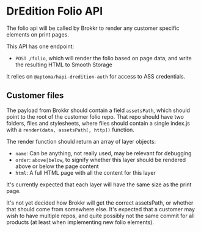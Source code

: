 DrEdition Folio API
===================

The folio api will be called by Brokkr to render any customer specific elements on print pages.

This API has one endpoint:

- `POST /folio`, which will render the folio based on page data, and write the resulting HTML to Smooth Storage

It relies on `@aptoma/hapi-dredition-auth` for access to ASS credentials.

Customer files
--------------

The payload from Brokkr should contain a field `assetsPath`, which should point to the root of the customer folio repo. That repo should have two folders, files and stylesheets, where files should contain a single index.js with a `render(data, assetsPath[, http])` function.

The render function should return an array of layer objects:

- `name`: Can be anything, not really used, may be relevant for debugging
- `order`: `above|below`, to signify whether this layer should be rendered above or below the page content
- `html`: A full HTML page with all the content for this layer

It's currently expected that each layer will have the same size as the print page.

It's not yet decided how Brokkr will get the correct assetsPath, or whether that should come from somewhere else. It's expected that a customer may wish to have multiple repos, and quite possibly not the same commit for all products (at least when implementing new folio elements).
